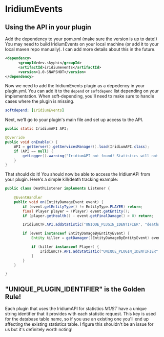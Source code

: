 # IridiumEvents

## Using the API in your plugin
Add the dependency to your pom.xml (make sure the version is up to date!)
You may need to build IridiumEvents on your local machine (or add it to your local maven repo manually). I can add more details about this in the future.
```xml
<dependency>
      <groupId>dev.skyphi</groupId>
      <artifactId>iridiumevents</artifactId>
      <version>1.0-SNAPSHOT</version>
</dependency>
```

Now we need to add the IridiumEvents plugin as a depedency in your plugin.yml. You can add it to the `depend` or `softdepend` list depending on your implementation. When soft-depending, you'll need to make sure to handle cases where the plugin is missing.
```yml
softdepend: [IridiumEvents]
```

Next, we'll go to your plugin's main file and set up access to the API.
```java
public static IridiumAPI API;

@Override
public void onEnable() {
    API = getServer().getServicesManager().load(IridiumAPI.class);
    if (API == null) {
        getLogger().warning("IridiumAPI not found! Statistics will not be tracked. Make sure the IridiumEvents plugin is installed.");
    }
}
```

That should do it! You should now be able to access the IridiumAPI from your plugin. Here's a simple kill/death tracking example:
```java
public class DeathListener implements Listener {
    
    @EventHandler
    public void on(EntityDamageEvent event) {
        if (event.getEntityType() != EntityType.PLAYER) return;
        final Player player = (Player) event.getEntity();
        if (player.getHealth() - event.getFinalDamage() > 0) return;

        IridiumCTF.API.addStatistic("UNIQUE_PLUGIN_IDENTIFIER", "deaths", player.getUniqueId(), 1);

        if (event instanceof EntityDamageByEntityEvent) {
            Entity killer = getDamager((EntityDamageByEntityEvent) event);

            if (killer instanceof Player) {
                IridiumCTF.API.addStatistic("UNIQUE_PLUGIN_IDENTIFIER", "kills", ((Player) killer).getUniqueId(), 1);
            }
        }
    }

}
```

## "UNIQUE_PLUGIN_IDENTIFIER" is the Golden Rule!
Each plugin that uses the IridiumAPI for statistics *MUST* have a unique string identifier that it provides with each statistic request. This key is used for the database table name, so if you use an existing one you'll end up affecting the existing statistics table. I figure this shouldn't be an issue for us but it's definitely worth noting!
